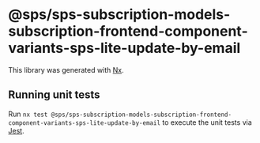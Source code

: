 # @sps/sps-subscription-models-subscription-frontend-component-variants-sps-lite-update-by-email

This library was generated with [Nx](https://nx.dev).

## Running unit tests

Run `nx test @sps/sps-subscription-models-subscription-frontend-component-variants-sps-lite-update-by-email` to execute the unit tests via [Jest](https://jestjs.io).
